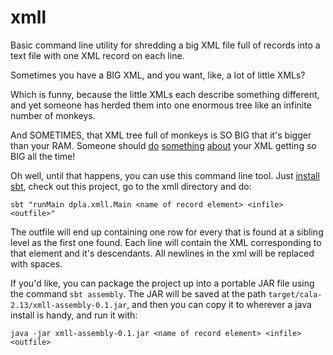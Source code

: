 # xmll
Basic command line utility for shredding a big XML file full of records into a text file with one XML record on each line.

Sometimes you have a BIG XML, and you want, like, a lot of little XMLs? 

Which is funny, because the little XMLs each describe something different, and yet someone has herded them into one enormous tree like an infinite number of monkeys.

And SOMETIMES, that XML tree full of monkeys is SO BIG that it's bigger than your RAM. Someone should <a href="https://developers.google.com/protocol-buffers/">do</a> <a href="https://avro.apache.org">something</a> <a href="https://thrift.apache.org/">about</a> your XML getting so BIG all the time! 

Oh well, until that happens, you can use this command line tool. Just <a href="https://www.scala-sbt.org/1.x/docs/Setup.html">install sbt</a>, check out this project, go to the xmll directory and do:

```sbt "runMain dpla.xmll.Main <name of record element> <infile> <outfile>"```

The outfile will end up containing one row for every <name of record element> that is found at a sibling level as the first one found. Each line will contain the XML corresponding to that element and it's descendants. All newlines in the xml will be replaced with spaces.

If you'd like, you can package the project up into a portable JAR file using the command `sbt assembly`. The JAR will be saved at the path `target/cala-2.13/xmll-assembly-0.1.jar`, and then you can copy it to wherever a java install is handy, and run it with: 

```java -jar xmll-assembly-0.1.jar <name of record element> <infile> <outfile>```

